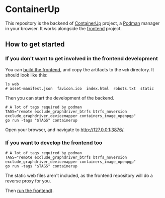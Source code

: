 # ContainerUp

This repository is the backend of [ContainerUp](https://github.com/ContainerUp) project,
a [Podman](https://podman.io/) manager in your browser.
It works alongside the [frontend](https://github.com/ContainerUp/containerup-web) project.

## How to get started

### If you don't want to get involved in the frontend development

You can [build the frontend](https://github.com/ContainerUp/containerup-web#i-only-need-the-artifacts), and copy the artifacts to the `web` directory.
It should look like this:

```shell
ls web
# asset-manifest.json  favicon.ico  index.html  robots.txt  static
```
Then you can start the development of the backend.

```shell
# A lot of tags required by podman
TAGS="remote exclude_graphdriver_btrfs btrfs_noversion exclude_graphdriver_devicemapper containers_image_openpgp"
go run -tags "$TAGS" containerup
```

Open your browser, and navigate to http://127.0.0.1:3876/.

### If you want to develop the frontend too

```shell
# A lot of tags required by podman
TAGS="remote exclude_graphdriver_btrfs btrfs_noversion exclude_graphdriver_devicemapper containers_image_openpgp"
go run -tags "$TAGS" containerup
```

The static web files aren't included, as the frontend repository will do a reverse proxy for you.

Then [run the frontend](https://github.com/ContainerUp/containerup-web#typical-way)).

